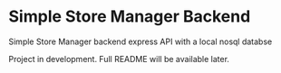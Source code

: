 # Simple Store Manager Backend
Simple Store Manager backend express API with a local nosql databse

Project in development.
Full README will be available later.